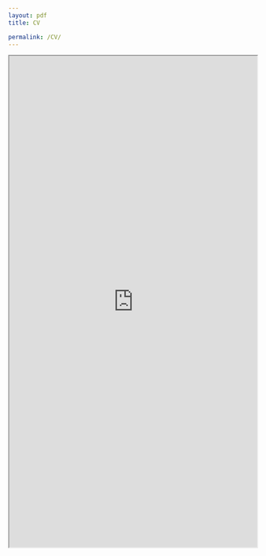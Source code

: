 ```yaml
---
layout: pdf
title: CV

permalink: /CV/
---
```


<!-- <iframe src="https://drive.google.com/file/d/1NgqZXpZNC6K6ZshwaUmuiqgOYNT84nLv/preview" width="100%" height="1000em"></iframe> -->

<iframe src="https://drive.google.com/file/d/1mFRrhy5gCwL2ApNrfkpUZKap3tHUDEHn/preview" width="100%" height="1000em"></iframe>
